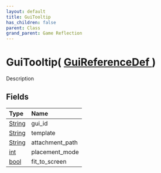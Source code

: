 ```yaml
---
layout: default
title: GuiTooltip
has_children: false
parent: Class
grand_parent: Game Reflection
---
```

# GuiTooltip( [ GuiReferenceDef ](/riftbreaker-wiki/docs/game-reflection/classes/gui_reference_def/) )
Description 

## Fields

| Type | Name |
|:----------|:--------------|
| [String](/riftbreaker-wiki/docs/game-reflection/components/string/) | gui_id |
| [String](/riftbreaker-wiki/docs/game-reflection/components/string/) | template |
| [String](/riftbreaker-wiki/docs/game-reflection/components/string/) | attachment_path |
| [int](/riftbreaker-wiki/docs/game-reflection/enums/int/) | placement_mode |
| [bool](/riftbreaker-wiki/docs/game-reflection/components/bool/) | fit_to_screen |

